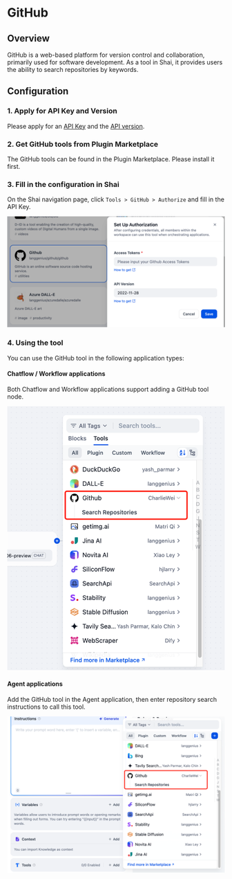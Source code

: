 # GitHub

## Overview

GitHub is a web-based platform for version control and collaboration, primarily used for software development. As a tool in Shai, it provides users the ability to search repositories by keywords.

## Configuration

### 1. Apply for API Key and Version

Please apply for an [API Key](https://github.com/settings/personal-access-tokens) and the [API version](https://docs.github.com/en/rest/about-the-rest-api/api-versions?apiVersion=2022-11-28).

### 2. Get GitHub tools from Plugin Marketplace

The GitHub tools can be found in the Plugin Marketplace. Please install it first.

### 3. Fill in the configuration in Shai

On the Shai navigation page, click `Tools > GitHub > Authorize` and fill in the API Key.

![](./_assets/github_1.PNG)

### 4. Using the tool

You can use the GitHub tool in the following application types:

#### Chatflow / Workflow applications

Both Chatflow and Workflow applications support adding a GitHub tool node.

![](./_assets/github_2.PNG)

#### Agent applications

Add the GitHub tool in the Agent application, then enter repository search instructions to call this tool.

![](./_assets/github_3.PNG)
